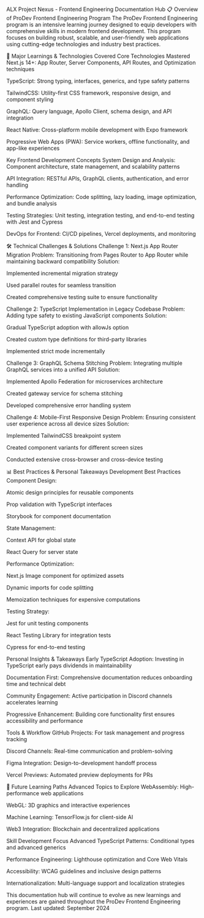 ALX Project Nexus - Frontend Engineering Documentation Hub
📋 Overview of ProDev Frontend Engineering Program
The ProDev Frontend Engineering program is an intensive learning journey designed to equip developers with comprehensive skills in modern frontend development. This program focuses on building robust, scalable, and user-friendly web applications using cutting-edge technologies and industry best practices.

🚀 Major Learnings & Technologies Covered
Core Technologies Mastered
Next.js 14+: App Router, Server Components, API Routes, and Optimization techniques

TypeScript: Strong typing, interfaces, generics, and type safety patterns

TailwindCSS: Utility-first CSS framework, responsive design, and component styling

GraphQL: Query language, Apollo Client, schema design, and API integration

React Native: Cross-platform mobile development with Expo framework

Progressive Web Apps (PWA): Service workers, offline functionality, and app-like experiences

Key Frontend Development Concepts
System Design and Analysis: Component architecture, state management, and scalability patterns

API Integration: RESTful APIs, GraphQL clients, authentication, and error handling

Performance Optimization: Code splitting, lazy loading, image optimization, and bundle analysis

Testing Strategies: Unit testing, integration testing, and end-to-end testing with Jest and Cypress

DevOps for Frontend: CI/CD pipelines, Vercel deployments, and monitoring

🛠️ Technical Challenges & Solutions
Challenge 1: Next.js App Router Migration
Problem: Transitioning from Pages Router to App Router while maintaining backward compatibility
Solution:

Implemented incremental migration strategy

Used parallel routes for seamless transition

Created comprehensive testing suite to ensure functionality

Challenge 2: TypeScript Implementation in Legacy Codebase
Problem: Adding type safety to existing JavaScript components
Solution:

Gradual TypeScript adoption with allowJs option

Created custom type definitions for third-party libraries

Implemented strict mode incrementally

Challenge 3: GraphQL Schema Stitching
Problem: Integrating multiple GraphQL services into a unified API
Solution:

Implemented Apollo Federation for microservices architecture

Created gateway service for schema stitching

Developed comprehensive error handling system

Challenge 4: Mobile-First Responsive Design
Problem: Ensuring consistent user experience across all device sizes
Solution:

Implemented TailwindCSS breakpoint system

Created component variants for different screen sizes

Conducted extensive cross-browser and cross-device testing

📊 Best Practices & Personal Takeaways
Development Best Practices
Component Design:

Atomic design principles for reusable components

Prop validation with TypeScript interfaces

Storybook for component documentation

State Management:

Context API for global state

React Query for server state

Performance Optimization:

Next.js Image component for optimized assets

Dynamic imports for code splitting

Memoization techniques for expensive computations

Testing Strategy:

Jest for unit testing components

React Testing Library for integration tests

Cypress for end-to-end testing

Personal Insights & Takeaways
Early TypeScript Adoption: Investing in TypeScript early pays dividends in maintainability

Documentation First: Comprehensive documentation reduces onboarding time and technical debt

Community Engagement: Active participation in Discord channels accelerates learning

Progressive Enhancement: Building core functionality first ensures accessibility and performance

Tools & Workflow
GitHub Projects: For task management and progress tracking

Discord Channels: Real-time communication and problem-solving

Figma Integration: Design-to-development handoff process

Vercel Previews: Automated preview deployments for PRs

🎯 Future Learning Paths
Advanced Topics to Explore
WebAssembly: High-performance web applications

WebGL: 3D graphics and interactive experiences

Machine Learning: TensorFlow.js for client-side AI

Web3 Integration: Blockchain and decentralized applications

Skill Development Focus
Advanced TypeScript Patterns: Conditional types and advanced generics

Performance Engineering: Lighthouse optimization and Core Web Vitals

Accessibility: WCAG guidelines and inclusive design patterns

Internationalization: Multi-language support and localization strategies

This documentation hub will continue to evolve as new learnings and experiences are gained throughout the ProDev Frontend Engineering program. Last updated: September 2024
